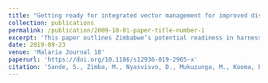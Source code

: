 ```yaml
---
title: "Getting ready for integrated vector management for improved disease prevention in Zimbabwe: a focus on key policy issues to consider"
collection: publications
permalink: /publication/2009-10-01-paper-title-number-1
excerpt: 'This paper outlines Zimbabwe’s potential readiness in harnessing integrated vector management (IVM) strategy for enhanced control of vector-borne diseases. The objective is to provide guidance for the country in the implementation of the national IVM strategy in order to make improvements required in thematic areas of need. The paper also assesses the existing opportunities and gaps to promote and adopt the approach as a national policy.'
date: 2019-09-23
venue: 'Malaria Journal 18'
paperurl: 'https://doi.org/10.1186/s12936-019-2965-x'
citation: 'Sande, S., Zimba, M., Nyasvisvo, D., Mukuzunga, M., Kooma, E. H., Mberikunashe, J., & Dube, B. (2019). . &quot;Getting ready for integrated vector management for improved disease prevention in Zimbabwe: a focus on key policy issues to consider.&quot; <i>Malaria Journal 18</i>. 1(1).'
---
```

